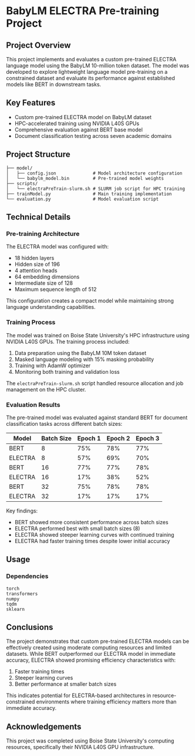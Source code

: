 # BabyLM ELECTRA Pre-training Project

## Project Overview

This project implements and evaluates a custom pre-trained ELECTRA language model using the BabyLM 10-million token dataset. The model was developed to explore lightweight language model pre-training on a constrained dataset and evaluate its performance against established models like BERT in downstream tasks.

## Key Features

- Custom pre-trained ELECTRA model on BabyLM dataset
- HPC-accelerated training using NVIDIA L40S GPUs
- Comprehensive evaluation against BERT base model
- Document classification testing across seven academic domains

## Project Structure

```
├── model/
│   ├── config.json              # Model architecture configuration
│   └── babylm_model.bin         # Pre-trained model weights
├── scripts/
│   └── electraPreTrain-slurm.sh # SLURM job script for HPC training
├── trainModel.py                # Main training implementation
└── evaluation.py                # Model evaluation script
```

## Technical Details

### Pre-training Architecture

The ELECTRA model was configured with:
- 18 hidden layers
- Hidden size of 196
- 4 attention heads
- 64 embedding dimensions
- Intermediate size of 128
- Maximum sequence length of 512

This configuration creates a compact model while maintaining strong language understanding capabilities.

### Training Process

The model was trained on Boise State University's HPC infrastructure using NVIDIA L40S GPUs. The training process included:

1. Data preparation using the BabyLM 10M token dataset
2. Masked language modeling with 15% masking probability
3. Training with AdamW optimizer
4. Monitoring both training and validation loss

The `electraPreTrain-slurm.sh` script handled resource allocation and job management on the HPC cluster.

### Evaluation Results

The pre-trained model was evaluated against standard BERT for document classification tasks across different batch sizes:

| Model   | Batch Size | Epoch 1 | Epoch 2 | Epoch 3 |
|---------|------------|---------|---------|---------|
| BERT    | 8          | 75%     | 78%     | 77%     |
| ELECTRA | 8          | 57%     | 69%     | 70%     |
| BERT    | 16         | 77%     | 77%     | 78%     |
| ELECTRA | 16         | 17%     | 38%     | 52%     |
| BERT    | 32         | 75%     | 78%     | 78%     |
| ELECTRA | 32         | 17%     | 17%     | 17%     |

Key findings:
- BERT showed more consistent performance across batch sizes
- ELECTRA performed best with small batch sizes (8)
- ELECTRA showed steeper learning curves with continued training
- ELECTRA had faster training times despite lower initial accuracy

## Usage

### Dependencies

```
torch
transformers
numpy
tqdm
sklearn
```

## Conclusions

The project demonstrates that custom pre-trained ELECTRA models can be effectively created using moderate computing resources and limited datasets. While BERT outperformed our ELECTRA model in immediate accuracy, ELECTRA showed promising efficiency characteristics with:

1. Faster training times
2. Steeper learning curves
3. Better performance at smaller batch sizes

This indicates potential for ELECTRA-based architectures in resource-constrained environments where training efficiency matters more than immediate accuracy.

## Acknowledgements

This project was completed using Boise State University's computing resources, specifically their NVIDIA L40S GPU infrastructure.
